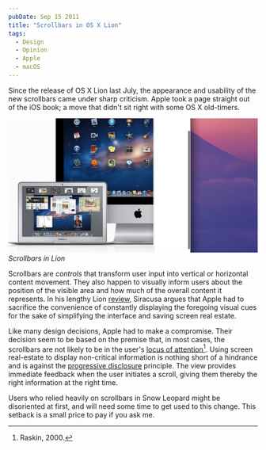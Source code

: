 ```yaml
---
pubDate: Sep 15 2011
title: "Scrollbars in OS X Lion"
tags:
  - Design
  - Opinion
  - Apple
  - macOS
---
```


Since the release of OS X Lion last July, the appearance and usability of the
new scrollbars came under sharp criticism. Apple took a page straight out of the
iOS book; a move that didn't sit right with some OS X old-timers.

![Scrollbars in Lion](./lion-scrollbars.jpg) _Scrollbars in Lion_

Scrollbars are _controls_ that transform user input into vertical or horizontal
content movement. They also happen to visually inform users about the position
of the visible area and how much of the overall content it represents. In his
lengthy Lion
[review](http://arstechnica.com/apple/2011/07/mac-os-x-10-7/3/#scroll-bars),
Siracusa argues that Apple had to sacrifice the convenience of constantly
displaying the foregoing visual cues for the sake of simplifying the interface
and saving screen real estate.

Like many design decisions, Apple had to make a compromise. Their decision seem
to be based on the premise that, in most cases, the scrollbars are not likely to
be in the user's [locus of
attention](http://www.usabilityfirst.com/glossary/locus-of-attention/)[^1].
Using screen real-estate to display non-critical information is nothing short of
a hindrance and is against the [progressive
disclosure](http://en.wikipedia.org/wiki/Progressive_disclosure ) principle. The
view provides immediate feedback when the user initiates a scroll, giving them
thereby the right information at the right time.

Users who relied heavily on scrollbars in Snow Leopard might be disoriented at
first, and will need some time to get used to this change. This setback is a
small price to pay if you ask me.

[^1]: Raskin, 2000.
